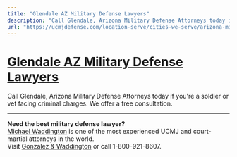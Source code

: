 ```yaml
---
title: "Glendale AZ Military Defense Lawyers"
description: "Call Glendale, Arizona Military Defense Attorneys today if you're a soldier or vet facing criminal charges. We offer a free consultation."
url: "https://ucmjdefense.com/location-serve/cities-we-serve/arizona-military-defense-lawyers/glendale-az-military-defense-lawyers.html"
---
```


# [Glendale AZ Military Defense Lawyers](https://ucmjdefense.com/location-serve/cities-we-serve/arizona-military-defense-lawyers/glendale-az-military-defense-lawyers.html)

Call Glendale, Arizona Military Defense Attorneys today if you're a soldier or vet facing criminal charges. We offer a free consultation.

---

**Need the best military defense lawyer?**  
[Michael Waddington](https://ucmjdefense.com/attorneys/michael-stewart-waddington-partner.html) is one of the most experienced UCMJ and court-martial attorneys in the world.  
Visit [Gonzalez & Waddington](https://ucmjdefense.com) or call 1-800-921-8607.

